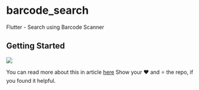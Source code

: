 # barcode_search

Flutter - Search using Barcode Scanner

## Getting Started

<img src="https://giphy.com/gifs/LSi9vSNCfVpie65MpU">

You can read more about this in article [here](https://medium.com/@amitbhave10/flutter-search-using-barcode-scan-d23adc7b138c)
Show your :heart: and :star: the repo, if you found it helpful.
